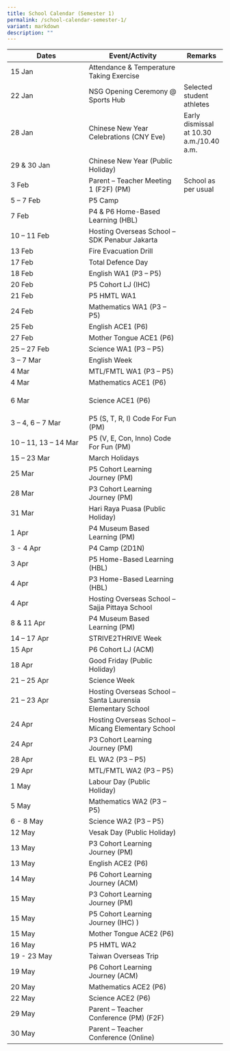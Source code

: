 ```yaml
---
title: School Calendar (Semester 1)
permalink: /school-calendar-semester-1/
variant: markdown
description: ""
---
```

<table style="border-collapse:collapse;border-spacing:0;table-layout: fixed; width: 100%;" class="tg">
   <colgroup>
      <col style="width: 45%;">
      <col style="width: 50%;">
      <col style="width: 50%;">
   </colgroup>
   <thead>
      <tr>
         <th class="tg">Dates</th>
         <th class="tg">Event/Activity</th>
         <th class="tg">Remarks</th>
      </tr>
   </thead>
   <tbody>
      <tr>
         <td class="tg">15 Jan</td>
         <td class="tg">Attendance &amp; Temperature Taking Exercise</td>
         <td class="tg"></td>
      </tr>
      <tr>
         <td class="tg">22 Jan</td>
         <td class="tg">NSG Opening Ceremony @ Sports Hub</td>
         <td class="tg">Selected student athletes</td>
      </tr>
      <tr>
         <td class="tg">28 Jan</td>
         <td class="tg">Chinese New Year Celebrations (CNY Eve)</td>
         <td class="tg">Early dismissal at 10.30 a.m./10.40 a.m.</td>
      </tr>
      <tr>
         <td class="tg">29 &amp; 30 Jan</td>
         <td class="tg">Chinese New Year (Public Holiday)</td>
         <td class="tg"></td>
      </tr>
      <tr>
         <td class="tg">3 Feb</td>
         <td class="tg">Parent – Teacher Meeting 1 (F2F) (PM)</td>
         <td class="tg">School as per usual</td>
      </tr>
      <tr>
         <td class="tg">5 – 7 Feb</td>
         <td class="tg">P5 Camp</td>
         <td class="tg"></td>
      </tr>
      <tr>
         <td class="tg">7 Feb</td>
         <td class="tg">P4 &amp; P6 Home-Based Learning (HBL)</td>
         <td class="tg"></td>
      </tr>
      <tr>
         <td class="tg">10 – 11 Feb</td>
         <td class="tg">Hosting Overseas School – SDK Penabur Jakarta</td>
         <td class="tg"></td>
      </tr>
      <tr>
         <td class="tg">13 Feb</td>
         <td class="tg">Fire Evacuation Drill</td>
         <td class="tg"></td>
      </tr>
      <tr>
         <td class="tg">17 Feb</td>
         <td class="tg">Total Defence Day</td>
         <td class="tg"></td>
      </tr>
      <tr>
         <td class="tg">18 Feb</td>
         <td class="tg">English WA1 (P3 – P5)</td>
         <td class="tg"></td>
      </tr>
      <tr>
         <td class="tg">20 Feb</td>
         <td class="tg">P5 Cohort LJ (IHC)</td>
         <td class="tg"></td>
      </tr>
      <tr>
         <td class="tg">21 Feb</td>
         <td class="tg">P5 HMTL WA1</td>
         <td class="tg"></td>
      </tr>
      <tr>
         <td class="tg">24 Feb</td>
         <td class="tg">Mathematics WA1 (P3 – P5)</td>
         <td class="tg"></td>
      </tr>
      <tr>
				 <td class="tg">25 Feb</td>
         <td class="tg">English ACE1 (P6)</td>
         <td class="tg"></td>
      </tr>
      <tr>
				 <td class="tg">27 Feb</td>
         <td class="tg">Mother Tongue ACE1 (P6)</td>
         <td class="tg"></td>
      </tr>
      <tr>
         <td class="tg">25 – 27 Feb</td>
         <td class="tg">Science WA1 (P3 – P5)</td>
         <td class="tg"></td>
      </tr>
      <tr>
         <td class="tg">3 – 7 Mar</td>
         <td class="tg">English Week</td>
         <td class="tg"></td>
      </tr>
      <tr>
         <td class="tg">4 Mar</td>
         <td class="tg">MTL/FMTL WA1 (P3 – P5)</td>
         <td class="tg"></td>
      </tr>
      <tr>
				  <td class="tg">4 Mar</td>
         <td class="tg">Mathematics ACE1 (P6)</td>
         <td class="tg"></td>
      </tr>
      <tr>
				<td class="tg">6 Mar</td>
         <td class="tg">        

Science ACE1 (P6)</td>
         <td class="tg"></td>
      </tr>
      <tr>
         <td class="tg">3 – 4, 6 – 7 Mar</td>
         <td class="tg">P5 (S, T, R, I) Code For Fun (PM)</td>
         <td class="tg"></td>
      </tr>
      <tr>
         <td class="tg">10 – 11, 13 – 14 Mar</td>
         <td class="tg">P5 (V, E, Con, Inno) Code For Fun (PM)</td>
         <td class="tg"></td>
      </tr>
      <tr>
         <td class="tg">15 – 23 Mar</td>
         <td class="tg">March Holidays</td>
         <td class="tg"></td>
      </tr>
      <tr>
         <td class="tg">25 Mar</td>
         <td class="tg">P5 Cohort Learning Journey (PM)</td>
         <td class="tg"></td>
      </tr>
      <tr>
         <td class="tg">28 Mar</td>
         <td class="tg">P3 Cohort Learning Journey (PM)</td>
         <td class="tg"></td>
      </tr>
      <tr>
         <td class="tg">31 Mar</td>
         <td class="tg">Hari Raya Puasa (Public Holiday)</td>
         <td class="tg"></td>
      </tr>
      <tr>
         <td class="tg">1 Apr</td>
         <td class="tg">P4 Museum Based Learning (PM)</td>
         <td class="tg"></td>
      </tr>
      <tr>
         <td class="tg">3 - 4 Apr</td>
         <td class="tg">P4 Camp (2D1N)</td>
         <td class="tg"></td>
      </tr>
      <tr>
         <td class="tg">3 Apr</td>
         <td class="tg">P5 Home-Based Learning (HBL)</td>
         <td class="tg"></td>
      </tr>
      <tr>
         <td class="tg">4 Apr</td>
         <td class="tg">P3 Home-Based Learning (HBL)</td>
         <td class="tg"></td>
      </tr>
      <tr>
				   <td class="tg">4 Apr</td>
         <td class="tg">Hosting Overseas School – Sajja Pittaya School </td>
         <td class="tg"></td>
      </tr>
      <tr>
         <td class="tg">8 &amp; 11 Apr</td>
         <td class="tg">P4 Museum Based Learning (PM)</td>
         <td class="tg"></td>
      </tr>
      <tr>
         <td class="tg">14 – 17 Apr</td>
         <td class="tg">STRIVE2THRIVE Week</td>
         <td class="tg"></td>
      </tr>
      <tr>
				  <td class="tg">15 Apr</td>
         <td class="tg">P6 Cohort LJ (ACM) </td>
         <td class="tg"></td>
      </tr>
      <tr>
         <td class="tg">18 Apr</td>
         <td class="tg">Good Friday (Public Holiday)</td>
         <td class="tg"></td>
      </tr>
      <tr>
         <td class="tg">21 – 25 Apr</td>
         <td class="tg">Science Week</td>
         <td class="tg"></td>
      </tr>
      <tr>
				<td class="tg">21 – 23 Apr</td>
         <td class="tg">Hosting Overseas School – Santa Laurensia Elementary School </td>
         <td class="tg"></td>
      </tr>
      <tr>
					<td class="tg">24 Apr</td>
         <td class="tg">Hosting Overseas School – Micang Elementary School </td>
         <td class="tg"></td>
      </tr>
      <tr>
				<td class="tg">24 Apr</td>
         <td class="tg">P3 Cohort Learning Journey (PM)  </td>
         <td class="tg"></td>
      </tr>
      <tr>
				<td class="tg">28 Apr</td>
         <td class="tg">EL WA2 (P3 – P5) </td>
         <td class="tg"></td>
      </tr>
      <tr>
						<td class="tg">29 Apr</td>
         <td class="tg">MTL/FMTL WA2 (P3 – P5)  </td>
         <td class="tg"></td>
      </tr>
      <tr>
         <td class="tg">1 May</td>
         <td class="tg">Labour Day (Public Holiday)</td>
         <td class="tg"></td>
      </tr>
      <tr>
				<td class="tg">5 May</td>
         <td class="tg">Mathematics WA2 (P3 – P5) </td>
         <td class="tg"></td>
      </tr>
      <tr>
				<td class="tg">6 - 8 May </td>
         <td class="tg">Science WA2 (P3 – P5) </td>
         <td class="tg"></td>
      </tr>
      <tr>
				<td class="tg">12 May </td>
         <td class="tg">Vesak Day (Public Holiday) </td>
         <td class="tg"></td>
      </tr>
      <tr>
				<td class="tg">13 May</td>
         <td class="tg">P3 Cohort Learning Journey (PM) </td>
         <td class="tg"></td>
      </tr>
      <tr>
				<td class="tg">13 May</td>
         <td class="tg">English ACE2 (P6)</td>
         <td class="tg"></td>
      </tr>
      <tr>
				<td class="tg">14 May</td>
         <td class="tg">P6 Cohort Learning Journey (ACM) </td>
         <td class="tg"></td>
      </tr>
      <tr>
				<td class="tg">15 May</td>
         <td class="tg">P3 Cohort Learning Journey (PM) </td>
         <td class="tg"></td>
      </tr>
      <tr>
				<td class="tg">15 May</td>
         <td class="tg">P5 Cohort Learning Journey (IHC) )</td>
         <td class="tg"></td>
      </tr>
      <tr>
				<td class="tg">15 May</td>
         <td class="tg">Mother Tongue ACE2 (P6)</td>
         <td class="tg"></td>
      </tr>
      <tr>
				<td class="tg">16 May</td>
         <td class="tg">P5 HMTL WA2 </td>
         <td class="tg"></td>
      </tr>
      <tr>
				<td class="tg">19 - 23 May</td>
         <td class="tg">Taiwan Overseas Trip  </td>
         <td class="tg"></td>
      </tr>
      <tr>
				<td class="tg">19 May</td>
         <td class="tg">P6 Cohort Learning Journey (ACM) </td>
         <td class="tg"></td>
      </tr>
      <tr>
				<td class="tg">20 May</td>
         <td class="tg">Mathematics ACE2 (P6)</td>
         <td class="tg"></td>
      </tr>
      <tr>
				<td class="tg">22 May</td>
         <td class="tg">Science ACE2 (P6)</td>
         <td class="tg"></td>
      </tr>
      <tr>
         <td class="tg">29 May</td>
         <td class="tg">Parent – Teacher Conference (PM) (F2F)</td>
         <td class="tg"></td>
      </tr>
      <tr>
         <td class="tg">30 May</td>
         <td class="tg">Parent – Teacher Conference (Online)</td>
         <td class="tg"></td>
      </tr>
   </tbody>
</table>